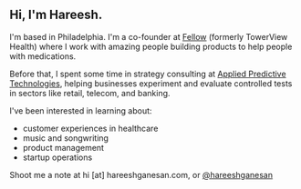 ## Hi, I'm Hareesh. 

I'm based in Philadelphia. I'm a co-founder at [Fellow](https://myfellow.com) (formerly TowerView Health) where I work with amazing people building products to help people with medications.

Before that, I spent some time in strategy consulting at [Applied Predictive Technologies](https://www.predictivetechnologies.com/en), helping businesses experiment and evaluate controlled tests in sectors like retail, telecom, and banking.

I've been interested in learning about:
- customer experiences in healthcare
- music and songwriting
- product management
- startup operations

Shoot me a note at hi [at] hareeshganesan.com, or [@hareeshganesan](https://www.twitter.com/hareeshganesan)
